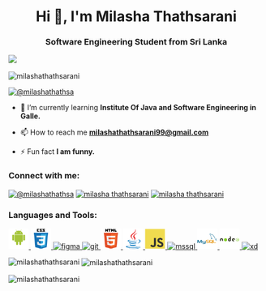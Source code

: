 <h1 align="center">Hi 👋, I'm Milasha Thathsarani</h1>
<h3 align="center">Software Engineering Student from Sri Lanka</h3>

<img src="https://camo.githubusercontent.com/2eea771f863293e9eaeb13107e1f9f0eb5414a3557247da3b489f646a7bfd03b/68747470733a2f2f726561646d652d747970696e672d7376672e6865726f6b756170702e636f6d3f73697a653d3332267643656e7465723d747275652677696474683d373630266c696e65733d48656c6c6f2b2546302539462539312538422532432b49276d2b48616e73692b48617368616e692e2e3b57656c636f6d652b746f2b6d792b6769746875622b70726f66696c652e2e2e" data-canonical-src="https://readme-typing-svg.herokuapp.com?size=32&amp;vCenter=true&amp;width=760&amp;lines=Hello Welcome+to+my+github+profile..." style="max-width: 100%;">

<p align="left"> <img src="https://komarev.com/ghpvc/?username=milashathathsarani&label=Profile%20views&color=0e75b6&style=flat" alt="milashathathsarani" /> </p>

<p align="left"> <a href="https://twitter.com/@milashathathsa" target="blank"><img src="https://img.shields.io/twitter/follow/@milashathathsa?logo=twitter&style=for-the-badge" alt="@milashathathsa" /></a> </p>

- 🌱 I’m currently learning **Institute Of Java and Software Engineering in Galle.**

- 📫 How to reach me **milashathathsarani99@gmail.com**

- ⚡ Fun fact **I am funny.**

<h3 align="left">Connect with me:</h3>
<p align="left">
<a href="https://twitter.com/@milashathathsa" target="blank"><img align="center" src="https://raw.githubusercontent.com/rahuldkjain/github-profile-readme-generator/master/src/images/icons/Social/twitter.svg" alt="@milashathathsa" height="30" width="40" /></a>
<a href="https://linkedin.com/in/milasha thathsarani" target="blank"><img align="center" src="https://raw.githubusercontent.com/rahuldkjain/github-profile-readme-generator/master/src/images/icons/Social/linked-in-alt.svg" alt="milasha thathsarani" height="30" width="40" /></a>
<a href="https://fb.com/milasha thathsarani" target="blank"><img align="center" src="https://raw.githubusercontent.com/rahuldkjain/github-profile-readme-generator/master/src/images/icons/Social/facebook.svg" alt="milasha thathsarani" height="30" width="40" /></a>
</p>

<h3 align="left">Languages and Tools:</h3>
<p align="left"> <a href="https://developer.android.com" target="_blank" rel="noreferrer"> <img src="https://raw.githubusercontent.com/devicons/devicon/master/icons/android/android-original-wordmark.svg" alt="android" width="40" height="40"/> </a> <a href="https://www.w3schools.com/css/" target="_blank" rel="noreferrer"> <img src="https://raw.githubusercontent.com/devicons/devicon/master/icons/css3/css3-original-wordmark.svg" alt="css3" width="40" height="40"/> </a> <a href="https://www.figma.com/" target="_blank" rel="noreferrer"> <img src="https://www.vectorlogo.zone/logos/figma/figma-icon.svg" alt="figma" width="40" height="40"/> </a> <a href="https://git-scm.com/" target="_blank" rel="noreferrer"> <img src="https://www.vectorlogo.zone/logos/git-scm/git-scm-icon.svg" alt="git" width="40" height="40"/> </a> <a href="https://www.w3.org/html/" target="_blank" rel="noreferrer"> <img src="https://raw.githubusercontent.com/devicons/devicon/master/icons/html5/html5-original-wordmark.svg" alt="html5" width="40" height="40"/> </a> <a href="https://www.java.com" target="_blank" rel="noreferrer"> <img src="https://raw.githubusercontent.com/devicons/devicon/master/icons/java/java-original.svg" alt="java" width="40" height="40"/> </a> <a href="https://developer.mozilla.org/en-US/docs/Web/JavaScript" target="_blank" rel="noreferrer"> <img src="https://raw.githubusercontent.com/devicons/devicon/master/icons/javascript/javascript-original.svg" alt="javascript" width="40" height="40"/> </a> <a href="https://www.microsoft.com/en-us/sql-server" target="_blank" rel="noreferrer"> <img src="https://www.svgrepo.com/show/303229/microsoft-sql-server-logo.svg" alt="mssql" width="40" height="40"/> </a> <a href="https://www.mysql.com/" target="_blank" rel="noreferrer"> <img src="https://raw.githubusercontent.com/devicons/devicon/master/icons/mysql/mysql-original-wordmark.svg" alt="mysql" width="40" height="40"/> </a> <a href="https://nodejs.org" target="_blank" rel="noreferrer"> <img src="https://raw.githubusercontent.com/devicons/devicon/master/icons/nodejs/nodejs-original-wordmark.svg" alt="nodejs" width="40" height="40"/> </a> <a href="https://www.adobe.com/products/xd.html" target="_blank" rel="noreferrer"> <img src="https://cdn.worldvectorlogo.com/logos/adobe-xd.svg" alt="xd" width="40" height="40"/> </a> </p>

<p><img align="left" src="https://github-readme-stats.vercel.app/api/top-langs?username=milashathathsarani&show_icons=true&locale=en&layout=compact" alt="milashathathsarani" /></p>

<p>&nbsp;<img align="center" src="https://github-readme-stats.vercel.app/api?username=milashathathsarani&show_icons=true&locale=en" alt="milashathathsarani" /></p>

<p><img align="center" src="https://github-readme-streak-stats.herokuapp.com/?user=milashathathsarani&" alt="milashathathsarani" /></p>
